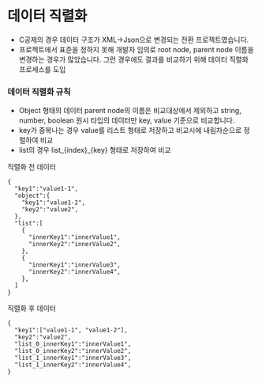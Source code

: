 # 데이터 직렬화
- C공제의 경우 데이터 구조가 XML->Json으로 변경되는 전환 프로젝트였습니다. 
- 프로젝트에서 표준을 정하지 못해 개발자 임의로 root node, parent node 이름을 변경하는 경우가 많았습니다. 그런 경우에도 결과를 비교하기 위해 데이터 직렬화 프로세스를 도입

### 데이터 직렬화 규칙
- Object 형태의 데이터 parent node의 이름은 비교대상에서 제외하고 string, number, boolean 원시 타입의 데이터만 key, value 기준으로 비교합니다. 
- key가 중복나는 경우 value를 리스트 형태로 저장하고 비교시에 내림차순으로 정렬하여 비교
- list의 경우 list_{index}_{key} 형태로 저장하여 비교

직렬화 전 데이터 
```
{
  "key1":"value1-1",
  "object":{
    "key1":"value1-2",
    "key2":"value2",
  },
  "list":[
    {
      "innerKey1":"innerValue1",
      "innerKey2":"innerValue2",
    },
    {
      "innerKey1":"innerValue3",
      "innerKey2":"innerValue4",
    },
  ]
}
```

직렬화 후 데이터
```
{
  "key1":["value1-1", "value1-2"],
  "key2":"value2",
  "list_0_innerKey1":"innerValue1",
  "list_0_innerKey2":"innerValue2",
  "list_1_innerKey1":"innerValue3",
  "list_1_innerKey2":"innerValue4",
}
```
